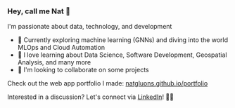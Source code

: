 ### Hey, call me Nat 👋 

I'm passionate about data, technology, and development

- 🔭 Currently exploring machine learning (GNNs) and diving into the world MLOps and Cloud Automation
- 🌱 I love learning about Data Science, Software Development, Geospatial Analysis, and many more
- 👯 I'm looking to collaborate on some projects

Check out the web app portfolio I made: [natgluons.github.io/portfolio](https://natgluons.github.io/portfolio/)

Interested in a discussion? Let's connect via [LinkedIn](https://www.linkedin.com/in/kristynatasha/)! 👋🌐 

<!--
**kristynatasha/kristynatasha** is a ✨ _special_ ✨ repository because its `README.md` (this file) appears on your GitHub profile.

Here are some ideas to get you started:

- 🔭 I’m currently working on ...
- 🌱 I’m currently learning ...
- 👯 I’m looking to collaborate on ...
- 🤔 I’m looking for help with ...
- 💬 Ask me about ...
- 📫 How to reach me: ...
- 😄 Pronouns: ...
- ⚡ Fun fact: ...
-->
